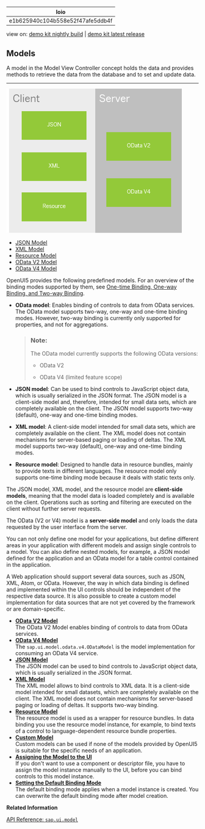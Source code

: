 <!-- loioe1b625940c104b558e52f47afe5ddb4f -->

| loio |
| -----|
| e1b625940c104b558e52f47afe5ddb4f |

<div id="loio">

view on: [demo kit nightly build](https://openui5nightly.hana.ondemand.com/#/topic/e1b625940c104b558e52f47afe5ddb4f) | [demo kit latest release](https://openui5.hana.ondemand.com/#/topic/e1b625940c104b558e52f47afe5ddb4f)</div>

## Models

A model in the Model View Controller concept holds the data and provides methods to retrieve the data from the database and to set and update data.

***

![](images/loioa99f15722c0a4520b7809c3951362896_LowRes.png)

-   [JSON Model](JSON_Model_96804e3.md#loio96804e3315ff440aa0a50fd290805116)
-   [XML Model](XML_Model_a53e71d.md#loioa53e71d85fae4d0887a8b58431197a27)
-   [Resource Model](Resource_Model_91f122a.md#loio91f122a36f4d1014b6dd926db0e91070)
-   [OData V2 Model](OData_V2_Model_6c47b2b.md#loio6c47b2b39db9404582994070ec3d57a2)
-   [OData V4 Model](OData_V4_Model_5de13cf.md)

OpenUI5 provides the following predefined models. For an overview of the binding modes supported by them, see [One-time Binding, One-way Binding, and Two-way Binding](Data_Binding_68b9644.md#loio68b9644a253741e8a4b9e4279a35c247__section_BindingModes).

-   **OData model**: Enables binding of controls to data from OData services. The OData model supports two-way, one-way and one-time binding modes. However, two-way binding is currently only supported for properties, and not for aggregations.

    > ### Note:  
    > The OData model currently supports the following OData versions:
    > 
    > -   OData V2
    > 
    > -   OData V4 \(limited feature scope\)

-   **JSON model**: Can be used to bind controls to JavaScript object data, which is usually serialized in the JSON format. The JSON model is a client-side model and, therefore, intended for small data sets, which are completely available on the client. The JSON model supports two-way \(default\), one-way and one-time binding modes.

-   **XML model**: A client-side model intended for small data sets, which are completely available on the client. The XML model does not contain mechanisms for server-based paging or loading of deltas. The XML model supports two-way \(default\), one-way and one-time binding modes.

-   **Resource model**: Designed to handle data in resource bundles, mainly to provide texts in different languages. The resource model only supports one-time binding mode because it deals with static texts only.


The JSON model, XML model, and the resource model are **client-side models**, meaning that the model data is loaded completely and is available on the client. Operations such as sorting and filtering are executed on the client without further server requests.

The OData \(V2 or V4\) model is a **server-side model** and only loads the data requested by the user interface from the server.

You can not only define one model for your applications, but define different areas in your application with different models and assign single controls to a model. You can also define nested models, for example, a JSON model defined for the application and an OData model for a table control contained in the application.

A Web application should support several data sources, such as JSON, XML, Atom, or OData. However, the way in which data binding is defined and implemented within the UI controls should be independent of the respective data source. It is also possible to create a custom model implementation for data sources that are not yet covered by the framework or are domain-specific.

-   **[OData V2 Model](OData_V2_Model_6c47b2b.md#loio6c47b2b39db9404582994070ec3d57a2 "The OData V2 Model enables binding of controls to data from OData
		services.")**  
The OData V2 Model enables binding of controls to data from OData services.
-   **[OData V4 Model](OData_V4_Model_5de13cf.md "The sap.ui.model.odata.v4.ODataModel
		 is the model implementation for consuming an OData V4 service.")**  
The `sap.ui.model.odata.v4.ODataModel` is the model implementation for consuming an OData V4 service.
-   **[JSON Model](JSON_Model_96804e3.md#loio96804e3315ff440aa0a50fd290805116 "The JSON model can be used to bind controls to JavaScript object data, which is usually serialized in the JSON format.")**  
The JSON model can be used to bind controls to JavaScript object data, which is usually serialized in the JSON format.
-   **[XML Model](XML_Model_a53e71d.md#loioa53e71d85fae4d0887a8b58431197a27 "The XML model allows to bind controls to XML data. It is a client-side model intended for small datasets, which are completely available on the
		client. The XML model does not contain mechanisms for server-based paging or loading of deltas. It supports two-way binding.")**  
The XML model allows to bind controls to XML data. It is a client-side model intended for small datasets, which are completely available on the client. The XML model does not contain mechanisms for server-based paging or loading of deltas. It supports two-way binding.
-   **[Resource Model](Resource_Model_91f122a.md#loio91f122a36f4d1014b6dd926db0e91070 "The resource model is used as a wrapper for resource bundles. In data binding you use the resource model instance, for example, to bind texts of
		a control to language-dependent resource bundle properties.")**  
The resource model is used as a wrapper for resource bundles. In data binding you use the resource model instance, for example, to bind texts of a control to language-dependent resource bundle properties.
-   **[Custom Model](Custom_Model_91f1c7e.md "Custom models can be used if none of the models provided by OpenUI5 is suitable for
		the specific needs of an application.")**  
Custom models can be used if none of the models provided by OpenUI5 is suitable for the specific needs of an application.
-   **[Assigning the Model to the UI](Assigning_the_Model_to_the_UI_91f0d1c.md "If you don't want to use a component or descriptor file, you have to assign the model
		instance manually to the UI, before you can bind controls to this model
		instance.")**  
If you don't want to use a component or descriptor file, you have to assign the model instance manually to the UI, before you can bind controls to this model instance.
-   **[Setting the Default Binding Mode](Setting_the_Default_Binding_Mode_1a08f70.md "The default binding mode applies when a model instance is created. You can overwrite the
		default binding mode after model creation.")**  
The default binding mode applies when a model instance is created. You can overwrite the default binding mode after model creation.

**Related Information**  


[API Reference: `sap.ui.model`](https://openui5.hana.ondemand.com/#docs/api/symbols/sap.ui.model.html)

